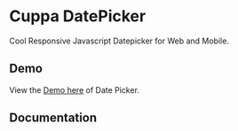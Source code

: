 # Cuppa DatePicker
Cool Responsive Javascript Datepicker for Web and Mobile.

## Demo

View the [Demo here](https://cuppalabs.github.io/javascript-datepicker/) of Date Picker.

## Documentation
